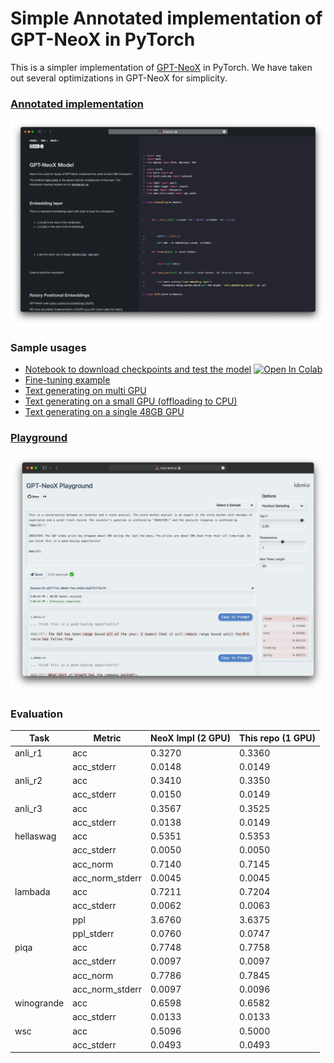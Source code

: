 # Simple Annotated implementation of GPT-NeoX in PyTorch

This is a simpler implementation of [GPT-NeoX](https://github.com/EleutherAI/gpt-neox) in PyTorch. We have taken out
several optimizations in GPT-NeoX for simplicity.

### [Annotated implementation](https://lit.labml.ai/github/labmlai/neox/tree/main/src/neox/__init__.py)

[![Screenshot of annotated implementation](https://github.com/labmlai/neox/blob/main/assets/annotated_gpt_neox_model.png)](https://lit.labml.ai/github/labmlai/neox/tree/main/src/neox/__init__.py)

### Sample usages

* [Notebook to download checkpoints and test the model](https://github.com/labmlai/neox/blob/main/notebooks/download_and_evaluate.ipynb)
  [![Open In Colab](https://colab.research.google.com/assets/colab-badge.svg)](https://colab.research.google.com/github/labmlai//neox/blob/main/notebooks/download_and_evaluate.ipynb)
* [Fine-tuning example](https://lit.labml.ai/github/labmlai/neox/tree/main/src/neox/samples/fine_tune_biases.py)
* [Text generating on multi GPU](https://lit.labml.ai/github/labmlai/neox/tree/main/src/neox/samples/generating_pipe.html)
* [Text generating on a small GPU (offloading to CPU)](https://lit.labml.ai/github/labmlai/neox/tree/main/src/neox/samples/generating_small_gpu.html)
* [Text generating on a single 48GB GPU](https://lit.labml.ai/github/labmlai/neox/tree/main/src/neox/samples/generating_gpu.html)

### [Playground](https://neox.labml.ai)

[![Screenshot of playground](https://github.com/labmlai/neox/blob/main/assets/gpt_neox_playground.png)](https://neox.labml.ai)


### Evaluation

| Task       | Metric          | NeoX Impl (2 GPU) | This repo (1 GPU) |
|------------|-----------------|-------------------|-------------------|
| anli_r1    | acc             | 0.3270            | 0.3360            |
|            | acc_stderr      | 0.0148            | 0.0149            | 
| anli_r2    | acc             | 0.3410            | 0.3350            |
|            | acc_stderr      | 0.0150            | 0.0149            |
| anli_r3    | acc             | 0.3567            | 0.3525            |
|            | acc_stderr      | 0.0138            | 0.0149            |
| hellaswag  | acc             | 0.5351            | 0.5353            |
|            | acc_stderr      | 0.0050            | 0.0050            |
|            | acc_norm        | 0.7140            | 0.7145            |
|            | acc_norm_stderr | 0.0045            | 0.0045            |
| lambada    | acc             | 0.7211            | 0.7204            |
|            | acc_stderr      | 0.0062            | 0.0063            |
|            | ppl             | 3.6760            | 3.6375            |
|            | ppl_stderr      | 0.0760            | 0.0747            |
| piqa       | acc             | 0.7748            | 0.7758            |
|            | acc_stderr      | 0.0097            | 0.0097            |
|            | acc_norm        | 0.7786            | 0.7845            |
|            | acc_norm_stderr | 0.0097            | 0.0096            |
| winogrande | acc             | 0.6598            | 0.6582            |
|            | acc_stderr      | 0.0133            | 0.0133            |
| wsc        | acc             | 0.5096            | 0.5000            |
|            | acc_stderr      | 0.0493            | 0.0493            |
